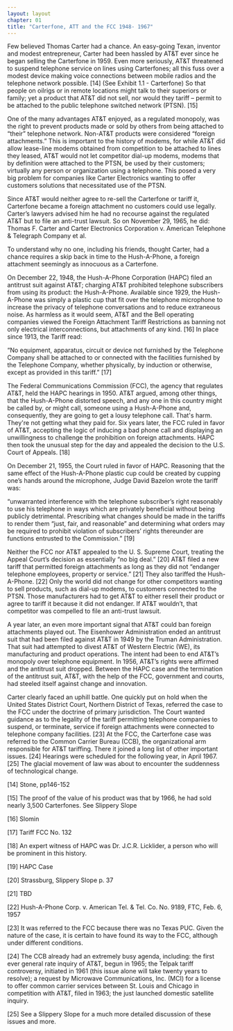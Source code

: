 ```yaml
---
layout: layout
chapter: 01
title: "Carterfone, ATT and the FCC 1948- 1967"
---
```


Few believed Thomas Carter had a chance. An easy-going Texan, inventor and modest entrepreneur, Carter had been hassled by AT&T ever since he began selling the Carterfone in 1959. Even more seriously, AT&T threatened to suspend telephone service on lines using Carterfones; all this fuss over a modest device making voice connections between mobile radios and the telephone network possible. [14] (See Exhibit 1.1 - Carterfone) So that people on oilrigs or in remote locations might talk to their superiors or family; yet a product that AT&T did not sell, nor would they tariff – permit to be attached to the public telephone switched network (PTSN). [15]

One of the many advantages AT&T enjoyed, as a regulated monopoly, was the right to prevent products made or sold by others from being attached to “their” telephone network. Non-AT&T products were considered “foreign attachments.” This is important to the history of modems, for while AT&T did allow lease-line modems obtained from competition to be attached to lines they leased, AT&T would not let competitor dial-up modems, modems that by definition were attached to the PTSN, be used by their customers; virtually any person or organization using a telephone. This posed a very big problem for companies like Carter Electronics wanting to offer customers solutions that necessitated use of the PTSN.

Since AT&T would neither agree to re-sell the Carterfone or tariff it, Carterfone became a foreign attachment no customers could use legally. Carter’s lawyers advised him he had no recourse against the regulated AT&T but to file an anti-trust lawsuit. So on November 29, 1965, he did: Thomas F. Carter and Carter Electronics Corporation v. American Telephone & Telegraph Company et al.

To understand why no one, including his friends, thought Carter, had a chance requires a skip back in time to the Hush-A-Phone, a foreign attachment seemingly as innocuous as a Carterfone.

On December 22, 1948, the Hush-A-Phone Corporation (HAPC) filed an antitrust suit against AT&T; charging AT&T prohibited telephone subscribers from using its product: the Hush-A-Phone. Available since 1929, the Hush-A-Phone was simply a plastic cup that fit over the telephone microphone to increase the privacy of telephone conversations and to reduce extraneous noise. As harmless as it would seem, AT&T and the Bell operating companies viewed the Foreign Attachment Tariff Restrictions as banning not only electrical interconnections, but attachments of any kind. [16] In place since 1913, the Tariff read:

“No equipment, apparatus, circuit or device not furnished by the Telephone Company shall be attached to or connected with the facilities furnished by the Telephone Company, whether physically, by induction or otherwise, except as provided in this tariff.” [17]

The Federal Communications Commission (FCC), the agency that regulates AT&T, held the HAPC hearings in 1950. AT&T argued, among other things, that the Hush-A-Phone distorted speech, and any one in this country might be called by, or might call, someone using a Hush-A-Phone and, consequently, they are going to get a lousy telephone call. That's harm. They're not getting what they paid for. Six years later, the FCC ruled in favor of AT&T, accepting the logic of inducing a bad phone call and displaying an unwillingness to challenge the prohibition on foreign attachments. HAPC then took the unusual step for the day and appealed the decision to the U.S. Court of Appeals. [18]

On December 21, 1955, the Court ruled in favor of HAPC. Reasoning that the same effect of the Hush-A-Phone plastic cup could be created by cupping one’s hands around the microphone, Judge David Bazelon wrote the tariff was:

“unwarranted interference with the telephone subscriber’s right reasonably to use his telephone in ways which are privately beneficial without being publicly detrimental. Prescribing what changes should be made in the tariffs to render them “just, fair, and reasonable” and determining what orders may be required to prohibit violation of subscribers’ rights thereunder are functions entrusted to the Commission.” [19]

Neither the FCC nor AT&T appealed to the U. S. Supreme Court, treating the Appeal Court’s decision as essentially “no big deal.” [20] AT&T filed a new tariff that permitted foreign attachments as long as they did not “endanger telephone employees, property or service.” [21] They also tariffed the Hush-A-Phone. [22] Only the world did not change for other competitors wanting to sell products, such as dial-up modems, to customers connected to the PTSN. Those manufacturers had to get AT&T to either resell their product or agree to tariff it because it did not endanger. If AT&T wouldn’t, that competitor was compelled to file an anti-trust lawsuit.

A year later, an even more important signal that AT&T could ban foreign attachments played out. The Eisenhower Administration ended an antitrust suit that had been filed against AT&T in 1949 by the Truman Administration. That suit had attempted to divest AT&T of Western Electric (WE), its manufacturing and product operations. The intent had been to end AT&T’s monopoly over telephone equipment. In 1956, AT&T’s rights were affirmed and the antitrust suit dropped. Between the HAPC case and the termination of the antitrust suit, AT&T, with the help of the FCC, government and courts, had steeled itself against change and innovation.

Carter clearly faced an uphill battle. One quickly put on hold when the United States District Court, Northern District of Texas, referred the case to the FCC under the doctrine of primary jurisdiction. The Court wanted guidance as to the legality of the tariff permitting telephone companies to suspend, or terminate, service if foreign attachments were connected to telephone company facilities. [23] At the FCC, the Carterfone case was referred to the Common Carrier Bureau (CCB), the organizational arm responsible for AT&T tariffing. There it joined a long list of other important issues. [24] Hearings were scheduled for the following year, in April 1967. [25] The glacial movement of law was about to encounter the suddenness of technological change.

[14] Stone, pp146-152

[15] The proof of the value of his product was that by 1966, he had sold nearly 3,500 Carterfones. See Slippery Slope

[16] Slomin

[17] Tariff FCC No. 132

[18] An expert witness of HAPC was Dr. J.C.R. Licklider, a person who will be prominent in this history.

[19] HAPC Case

[20] Strassburg, Slippery Slope p. 37

[21] TBD

[22] Hush-A-Phone Corp. v. American Tel. & Tel. Co. No. 9189, FTC, Feb. 6, 1957

[23] It was referred to the FCC because there was no Texas PUC. Given the nature of the case, it is certain to have found its way to the FCC, although under different conditions.

[24] The CCB already had an extremely busy agenda, including: the first ever general rate inquiry of AT&T, begun in 1965; the Telpak tariff controversy, initiated in 1961 (this issue alone will take twenty years to resolve); a request by Microwave Communications, Inc. (MCI) for a license to offer common carrier services between St. Louis and Chicago in competition with AT&T, filed in 1963; the just launched domestic satellite inquiry.

[25] See a Slippery Slope for a much more detailed discussion of these issues and more.
